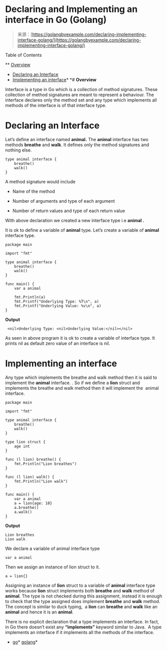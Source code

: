 <!--yml
category: 未分类
date: 2024-10-13 06:22:26
-->

# Declaring and Implementing an interface in Go (Golang)

> 来源：[https://golangbyexample.com/declaring-implementing-interface-golang/](https://golangbyexample.com/declaring-implementing-interface-golang/)

Table of Contents

 **   [Overview](#Overview "Overview")
*   [Declaring an Interface](#Declaring_an_Interface "Declaring an Interface")
*   [Implementing an interface](#Implementing_an_interface "Implementing an interface")*  *# **Overview**

Interface is a type in Go which is a collection of method signatures. These collection of method signatures are meant to represent a behaviour. The interface declares only the method set and any type which implements all methods of the interface is of that interface type.

# **Declaring an Interface**

Let’s define an interface named **animal.** The **animal** interface has two methods **breathe** and **walk**. It defines only the method signatures and nothing else.

```
type animal interface {
    breathe()
    walk()
}
```

A method signature would include

*   Name of the method

*   Number of arguments and type of each argument

*   Number of return values and type of each return value

With above declaration we created a new interface type i.e **animal .**

It is ok to define a variable of **animal** type. Let’s create a variable of **animal** interface type.

```
package main

import "fmt"

type animal interface {
	breathe()
	walk()
}

func main() {
	var a animal

	fmt.Println(a)
	fmt.Printf("Underlying Type: %T\n", a)
	fmt.Printf("Underlying Value: %v\n", a)
}
```

**Output**

```
 <nil>Underlying Type: <nil>Underlying Value:</nil></nil> 
```

As seen in above program it is ok to create a variable of interface type. It prints nil as default zero value of an interface is nil.

# **Implementing an interface**

Any type which implements the breathe and walk method then it is said to implement the **animal** interface. . So if we define a **lion** struct and implements the breathe and walk method then it will implement the  animal interface.

```
package main

import "fmt"

type animal interface {
    breathe()
    walk()
}

type lion struct {
    age int
}

func (l lion) breathe() {
    fmt.Println("Lion breathes")
}

func (l lion) walk() {
    fmt.Println("Lion walk")
}

func main() {
    var a animal
    a = lion{age: 10}
    a.breathe()
    a.walk()
}
```

**Output**

```
Lion breathes
Lion walk
```

We declare a variable of animal interface type

```
var a animal
```

Then we assign an instance of lion struct to it.

```
a = lion{}
```

Assigning an instance of **lion** struct to a variable of **animal** interface type works because **lion** struct implements both **breathe** and **walk** method of **animal**. The type is not checked during this assignment, instead it is enough to check that the type assigned does implement **breathe** and **walk** method.  The concept is similar to duck typing,  a **lion** can **breathe** and **walk** like an **animal** and hence it is an **animal**.

There is no explicit declaration that a type implements an interface. In fact, in Go there doesn’t exist any **“implements”** keyword similar to Java.  A type implements an interface if it implements all the methods of the interface.

*   [go](https://golangbyexample.com/tag/go/)*   [golang](https://golangbyexample.com/tag/golang/)*